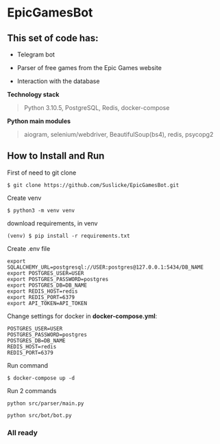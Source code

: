 # EpicGamesBot

## This set of code has:

- Telegram bot

- Parser of free games from the Epic Games website

- Interaction with the database

**Technology stack**
>Python 3.10.5, PostgreSQL, Redis, docker-compose

**Python main modules**
>aiogram, selenium/webdriver, BeautifulSoup(bs4), redis, psycopg2

## How to Install and Run
First of need to git clone
```
$ git clone https://github.com/Suslicke/EpicGamesBot.git
```
Create venv
```
$ python3 -m venv venv
```
download requirements,
in venv
```
(venv) $ pip install -r requirements.txt
```

Create .env file

```
export SQLALCHEMY_URL=postgresql://USER:postgres@127.0.0.1:5434/DB_NAME
export POSTGRES_USER=USER
export POSTGRES_PASSWORD=postgres
export POSTGRES_DB=DB_NAME
export REDIS_HOST=redis
export REDIS_PORT=6379
export API_TOKEN=API_TOKEN
```

Change settings for docker in **docker-compose.yml**:
```
POSTGRES_USER=USER
POSTGRES_PASSWORD=postgres
POSTGRES_DB=DB_NAME
REDIS_HOST=redis
REDIS_PORT=6379
```
Run command
```
$ docker-compose up -d
```

Run 2 commands
```
python src/parser/main.py
```

```
python src/bot/bot.py
```

### All ready